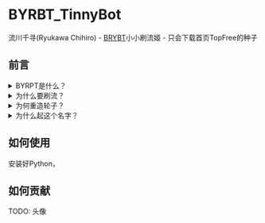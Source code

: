 <!--
 * @Author: LetMeFly
 * @Date: 2024-08-07 12:13:14
 * @LastEditors: LetMeFly
 * @LastEditTime: 2024-08-07 16:07:31
-->

# BYRBT_TinnyBot

流川千寻(Ryukawa Chihiro) - [BRYBT](https://byr.pt)小小刷流姬 - 只会下载首页TopFree的种子

## 前言

<details><summary>BYRPT是什么？</summary>

大概就是一个*只有教育网/外网的ipv6可以访问*的种子网站，里面有很多ZiYuan。

</details>

<details><summary>为什么要刷流？</summary>

1. 有上传量才能愉快地下载；
2. 上传量达4T可永久保留账号；
3. 看着上传量蹭蹭往上涨，それでいい。

</details>

<details><summary>为何重造轮子？</summary>

最初是想起来的时候手动刷新一下看看有没有新的top且free的种子，后面写了个小爬虫121秒帮我看一次新种子，后面懒得手动增删种子了决定交给*流川千寻*来完成。

所以*流川千寻*是一位简单纯粹的佛系刷流姬。

</details>

<details><summary>为什么起这个名字？</summary>

因为~~我想(bushi~~

</details>

## 如何使用

安装好Python，

## 如何贡献

TODO: 头像